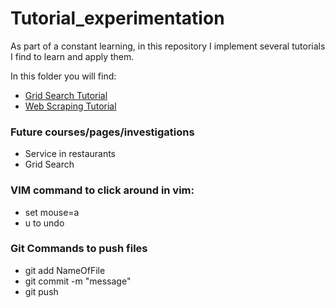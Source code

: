 # Tutorial_experimentation
As part of a constant learning, in this repository I implement several tutorials I find to learn and apply them.

In this folder you will find:

* [Grid Search Tutorial](https://github.com/nathsmo/Tutorial_experimentation/blob/master/Grid_search_tutorial.ipynb)
* [Web Scraping Tutorial]()



### Future courses/pages/investigations
* Service in restaurants
* Grid Search



### VIM command to click around in vim:
* set mouse=a
* u to undo

### Git Commands to push files
* git add NameOfFile
* git commit -m "message"
* git push
